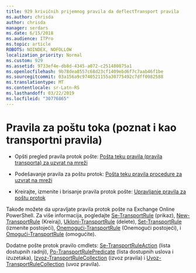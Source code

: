 ```yaml
---
title: 929 krivičnih prijemnog pravila da deflectTransport pravila
ms.author: chrisda
author: chrisda
manager: serdars
ms.date: 6/15/2018
ms.audience: ITPro
ms.topic: article
ROBOTS: NOINDEX, NOFOLLOW
localization_priority: Normal
ms.custom: 929
ms.assetid: 9733ef4e-db8d-4345-a072-c251480875a1
ms.openlocfilehash: 9b78dea8557c68d23cf1409ebd6f7c7aab46f1be
ms.sourcegitcommit: 03a156a9c9740521155a30775492c7dff0982588
ms.translationtype: MT
ms.contentlocale: sr-Latn-RS
ms.lasthandoff: 03/22/2019
ms.locfileid: "30776865"
---
```

# <a name="mail-flow-rules-also-known-as-transport-rules"></a>Pravila za poštu toka (poznat i kao transportni pravila)

- Opšti pregled pravila protok pošte: [Pošta teku pravila (pravila transporta) za uzvrat na mreži](https://technet.microsoft.com/library/jj919238.aspx)
    
- Podešavanje pravila za poštu protok: [Pošta teku pravila procedure za uzvrat na mreži](https://technet.microsoft.com/library/dn600436.aspx)
    
- Kreirajte, izmenite i brisanje pravila protok pošte: [Upravljanje pravila za poštu protok](https://technet.microsoft.com/library/jj657505.aspx)
    
Takođe možete da upravljate pravila protok pošte na Exchange Online PowerShell. Za više informacija, pogledajte [Se-TransportRule](https://docs.microsoft.com/powershell/module/exchange/policy-and-compliance/get-transportrule) (prikaz), [New-TransportRule](https://docs.microsoft.com/powershell/module/exchange/policy-and-compliance/new-transportrule) (Kreiraj), [Ukloni-TransportRule](https://docs.microsoft.com/powershell/module/exchange/policy-and-compliance/remove-transportrule) (delete), [Set-TransportRule](https://docs.microsoft.com/powershell/module/exchange/policy-and-compliance/set-transportrule) (izmenite postojeći), [Onemogući-TransportRule](https://docs.microsoft.com/powershell/module/exchange/policy-and-compliance/disable-transportrule) (Onemogući postojeći), i [Omogući-TransportRule](https://docs.microsoft.com/powershell/module/exchange/policy-and-compliance/enable-transportrule) (omogućite). 
  
Dodatne pošte protok pravilo cmdlets: [Se-TransportRuleAction](https://docs.microsoft.com/powershell/module/exchange/policy-and-compliance/get-transportruleaction) (lista dostupnih radnji), [Po-TransportRulePredicate](https://docs.microsoft.com/powershell/module/exchange/policy-and-compliance/get-transportrulepredicate) (lista dostupnih uslova i izuzetaka), [Izvoz-TransportRuleCollection](https://docs.microsoft.com/powershell/module/exchange/policy-and-compliance/export-transportrulecollection) (izvoz pravila) i [ Uvoz-TransportRuleCollection](https://docs.microsoft.com/powershell/module/exchange/policy-and-compliance/import-transportrulecollection) (uvoz pravila). 
  


